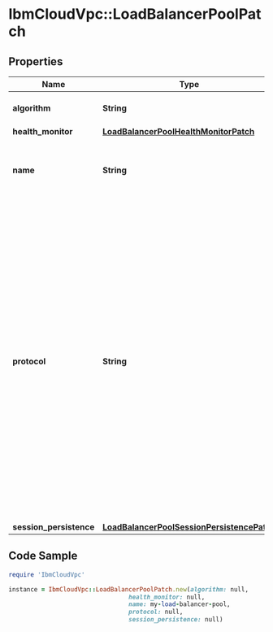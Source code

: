 # IbmCloudVpc::LoadBalancerPoolPatch

## Properties

Name | Type | Description | Notes
------------ | ------------- | ------------- | -------------
**algorithm** | **String** | The load balancing algorithm. | [optional] 
**health_monitor** | [**LoadBalancerPoolHealthMonitorPatch**](LoadBalancerPoolHealthMonitorPatch.md) |  | [optional] 
**name** | **String** | The user-defined name for this load balancer pool | [optional] 
**protocol** | **String** | The protocol used for this load balancer pool.  The enumerated values for this property are expected to expand in the future. When processing this property, check for and log unknown values. Optionally halt processing and surface the error, or bypass the pool on which the unexpected property value was encountered. | [optional] 
**session_persistence** | [**LoadBalancerPoolSessionPersistencePatch**](LoadBalancerPoolSessionPersistencePatch.md) |  | [optional] 

## Code Sample

```ruby
require 'IbmCloudVpc'

instance = IbmCloudVpc::LoadBalancerPoolPatch.new(algorithm: null,
                                 health_monitor: null,
                                 name: my-load-balancer-pool,
                                 protocol: null,
                                 session_persistence: null)
```


